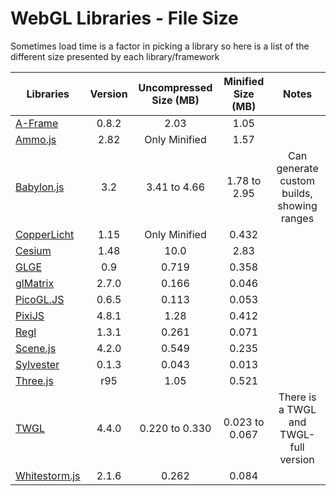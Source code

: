 # WebGL Libraries - File Size

Sometimes load time is a factor in picking a library so here is a list of the different size presented by each library/framework

| Libraries                                                     | Version | Uncompressed Size (MB) | Minified Size (MB) |                   Notes                    |
| ------------------------------------------------------------- | :-----: | :--------------------: | :----------------: | :----------------------------------------: |
| [A-Frame](https://aframe.io/)                                 |  0.8.2  |          2.03          |        1.05        |                                            |
| [Ammo.js](https://github.com/kripken/ammo.js/)                |  2.82   |     Only Minified      |        1.57        |                                            |
| [Babylon.js](https://www.babylonjs.com/)                      |   3.2   |      3.41 to 4.66      |    1.78 to 2.95    | Can generate custom builds, showing ranges |
| [CopperLicht](https://www.ambiera.com/copperlicht/index.html) |  1.15   |     Only Minified      |       0.432        |                                            |
| [Cesium](https://cesiumjs.org/)                               |  1.48   |          10.0          |        2.83        |                                            |
| [GLGE](http://www.glge.org/)                                  |   0.9   |         0.719          |       0.358        |                                            |
| [glMatrix](http://glmatrix.net/)                              |  2.7.0  |         0.166          |       0.046        |                                            |
| [PicoGL.JS](https://tsherif.github.io/picogl.js/)             |  0.6.5  |         0.113          |       0.053        |                                            |
| [PixiJS](http://www.pixijs.com/)                              |  4.8.1  |          1.28          |       0.412        |                                            |
| [Regl](http://regl.party/)                                    |  1.3.1  |         0.261          |       0.071        |                                            |
| [Scene.js](http://scenejs.org/)                               |  4.2.0  |         0.549          |       0.235        |                                            |
| [Sylvester](http://sylvester.jcoglan.com/)                    |  0.1.3  |         0.043          |       0.013        |                                            |
| [Three.js](https://threejs.org/)                              |   r95   |          1.05          |       0.521        |                                            |
| [TWGL](http://twgljs.org/)                                    |  4.4.0  |     0.220 to 0.330     |   0.023 to 0.067   |   There is a TWGL and TWGL-full version    |
| [Whitestorm.js](https://whs.io/)                              |  2.1.6  |         0.262          |       0.084        |                                            |
